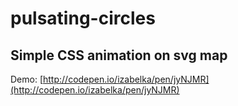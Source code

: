 # pulsating-circles

## Simple CSS animation on svg map

Demo: [http://codepen.io/izabelka/pen/jyNJMR](http://codepen.io/izabelka/pen/jyNJMR)
